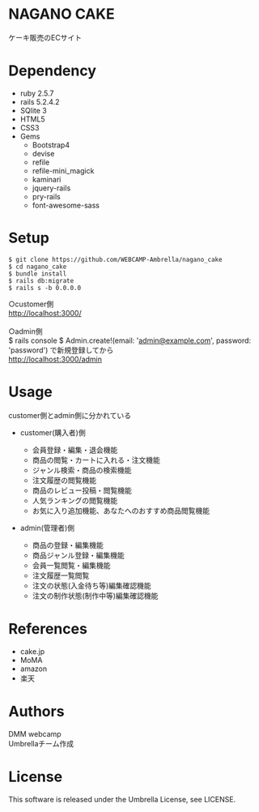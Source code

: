 
# NAGANO CAKE
ケーキ販売のECサイト


# Dependency
+ ruby 2.5.7  
+ rails 5.2.4.2  
+ SQlite 3  
+ HTML5  
+ CSS3  
+ Gems  
  * Bootstrap4  
  * devise  
  * refile  
  * refile-mini_magick  
  * kaminari  
  * jquery-rails  
  * pry-rails  
  * font-awesome-sass  


# Setup
    $ git clone https://github.com/WEBCAMP-Ambrella/nagano_cake
    $ cd nagano_cake
    $ bundle install
    $ rails db:migrate
    $ rails s -b 0.0.0.0

○customer側  
<http://localhost:3000/><br /><br />
○admin側  
    $ rails console
    $ Admin.create!(email: 'admin@example.com', password: 'password')
で新規登録してから  
<http://localhost:3000/admin>

# Usage
customer側とadmin側に分かれている  

+ customer(購入者)側  
  * 会員登録・編集・退会機能  
  * 商品の閲覧・カートに入れる・注文機能  
  * ジャンル検索・商品の検索機能  
  * 注文履歴の閲覧機能  
  * 商品のレビュー投稿・閲覧機能  
  * 人気ランキングの閲覧機能  
  * お気に入り追加機能、あなたへのおすすめ商品閲覧機能<br />

+ admin(管理者)側  
  * 商品の登録・編集機能  
  * 商品ジャンル登録・編集機能  
  * 会員一覧閲覧・編集機能  
  * 注文履歴一覧閲覧  
  * 注文の状態(入金待ち等)編集確認機能  
  * 注文の制作状態(制作中等)編集確認機能  


# References
+ cake.jp  
+ MoMA  
+ amazon  
+ 楽天  

# Authors
DMM webcamp  
Umbrellaチーム作成  


# License
This software is released under the Umbrella License, see LICENSE.


